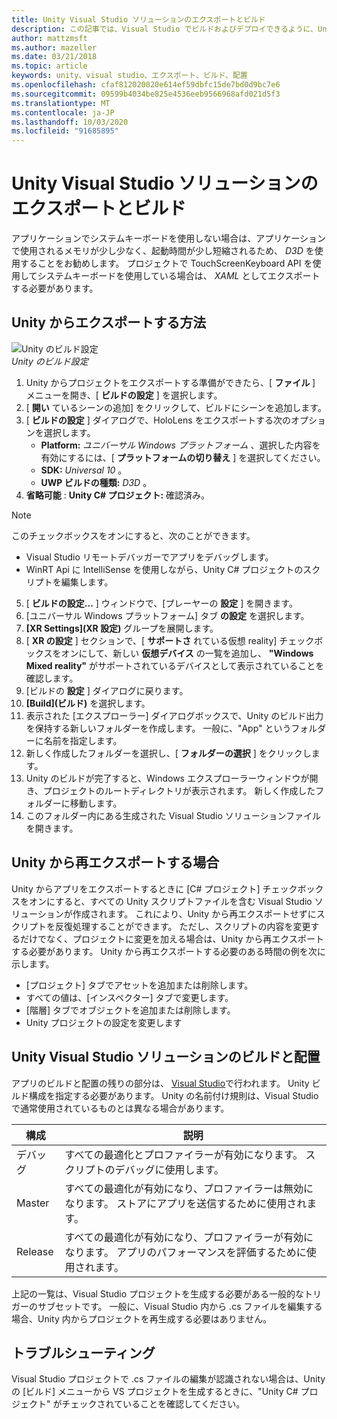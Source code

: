 ```yaml
---
title: Unity Visual Studio ソリューションのエクスポートとビルド
description: この記事では、Visual Studio でビルドおよびデプロイできるように、Unity からの mixed reality プロジェクトをエクスポートする方法について説明します。
author: mattzmsft
ms.author: mazeller
ms.date: 03/21/2018
ms.topic: article
keywords: unity、visual studio、エクスポート、ビルド、配置
ms.openlocfilehash: cfaf812020020e614ef59dbfc15de7bd0d9bc7e6
ms.sourcegitcommit: 09599b4034be825e4536eeb9566968afd021d5f3
ms.translationtype: MT
ms.contentlocale: ja-JP
ms.lasthandoff: 10/03/2020
ms.locfileid: "91685895"
---
```

# <a name="exporting-and-building-a-unity-visual-studio-solution"></a>Unity Visual Studio ソリューションのエクスポートとビルド

アプリケーションでシステムキーボードを使用しない場合は、アプリケーションで使用されるメモリが少し少なく、起動時間が少し短縮されるため、 *D3D* を使用することをお勧めします。 プロジェクトで TouchScreenKeyboard API を使用してシステムキーボードを使用している場合は、 *XAML* としてエクスポートする必要があります。

## <a name="how-to-export-from-unity"></a>Unity からエクスポートする方法

![Unity のビルド設定](images/unitybuildsettings-300px.png)<br>
*Unity のビルド設定*

1. Unity からプロジェクトをエクスポートする準備ができたら、[ **ファイル** ] メニューを開き、[ **ビルドの設定** ] を選択します。
2. [ **開い** ているシーンの追加] をクリックして、ビルドにシーンを追加します。
3. [ **ビルドの設定** ] ダイアログで、HoloLens をエクスポートする次のオプションを選択します。
   * **Platform:** *ユニバーサル Windows プラットフォーム* 、選択した内容を有効にするには、[ **プラットフォームの切り替え** ] を選択してください。
   * **SDK:** *Universal 10* 。
   * **UWP ビルドの種類:** *D3D* 。
4. **省略可能** : **Unity C# プロジェクト:** 確認済み。

>[!NOTE]
>このチェックボックスをオンにすると、次のことができます。
>* Visual Studio リモートデバッガーでアプリをデバッグします。
>* WinRT Api に IntelliSense を使用しながら、Unity C# プロジェクトのスクリプトを編集します。

5. [ **ビルドの設定...** ] ウィンドウで、[プレーヤーの **設定** ] を開きます。
6. [ユニバーサル Windows プラットフォーム] タブ **の設定** を選択します。
7. **[XR Settings]\(XR 設定\)** グループを展開します。
8. [ **XR の設定** ] セクションで、[ **サポートさ** れている仮想 reality] チェックボックスをオンにして、新しい **仮想デバイス** の一覧を追加し、 **"Windows Mixed reality"** がサポートされているデバイスとして表示されていることを確認します。
9. [ビルドの **設定** ] ダイアログに戻ります。
10. **[Build]\(ビルド\)** を選択します。
11. 表示された [エクスプローラー] ダイアログボックスで、Unity のビルド出力を保持する新しいフォルダーを作成します。 一般に、"App" というフォルダーに名前を指定します。
12. 新しく作成したフォルダーを選択し、[ **フォルダーの選択** ] をクリックします。
13. Unity のビルドが完了すると、Windows エクスプローラーウィンドウが開き、プロジェクトのルートディレクトリが表示されます。 新しく作成したフォルダーに移動します。
14. このフォルダー内にある生成された Visual Studio ソリューションファイルを開きます。

## <a name="when-to-re-export-from-unity"></a>Unity から再エクスポートする場合

Unity からアプリをエクスポートするときに [C# プロジェクト] チェックボックスをオンにすると、すべての Unity スクリプトファイルを含む Visual Studio ソリューションが作成されます。 これにより、Unity から再エクスポートせずにスクリプトを反復処理することができます。 ただし、スクリプトの内容を変更するだけでなく、プロジェクトに変更を加える場合は、Unity から再エクスポートする必要があります。 Unity から再エクスポートする必要のある時間の例を次に示します。
* [プロジェクト] タブでアセットを追加または削除します。
* すべての値は、[インスペクター] タブで変更します。
* [階層] タブでオブジェクトを追加または削除します。
* Unity プロジェクトの設定を変更します

## <a name="building-and-deploying-a-unity-visual-studio-solution"></a>Unity Visual Studio ソリューションのビルドと配置

アプリのビルドと配置の残りの部分は、 [Visual Studio](../platform-capabilities-and-apis/using-visual-studio.md)で行われます。 Unity ビルド構成を指定する必要があります。 Unity の名前付け規則は、Visual Studio で通常使用されているものとは異なる場合があります。

|  構成  |  説明 | 
|----------|----------|
|  デバッグ  |  すべての最適化とプロファイラーが有効になります。 スクリプトのデバッグに使用します。 | 
|  Master  |  すべての最適化が有効になり、プロファイラーは無効になります。 ストアにアプリを送信するために使用されます。 | 
|  Release  |  すべての最適化が有効になり、プロファイラーが有効になります。 アプリのパフォーマンスを評価するために使用されます。 | 

上記の一覧は、Visual Studio プロジェクトを生成する必要がある一般的なトリガーのサブセットです。 一般に、Visual Studio 内から .cs ファイルを編集する場合、Unity 内からプロジェクトを再生成する必要はありません。

## <a name="troubleshooting"></a>トラブルシューティング

Visual Studio プロジェクトで .cs ファイルの編集が認識されない場合は、Unity の [ビルド] メニューから VS プロジェクトを生成するときに、"Unity C# プロジェクト" がチェックされていることを確認してください。
